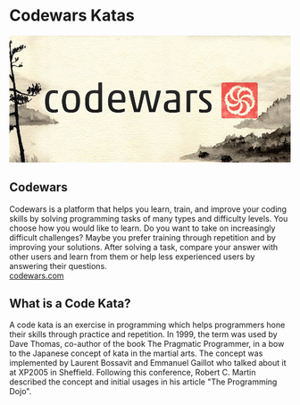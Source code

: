 # Codewars Katas
![logo](./img/logo.jpg)

## Codewars

Codewars is a platform that helps you learn, train, and improve your coding skills by solving programming tasks of many types and difficulty levels. You choose how you would like to learn. Do you want to take on increasingly difficult challenges? Maybe you prefer training through repetition and by improving your solutions. After solving a task, compare your answer with other users and learn from them or help less experienced users by answering their questions.  
[codewars.com](https://www.codewars.com)

## What is a Code Kata?

A code kata is an exercise in programming which helps programmers hone their skills through practice and repetition. In 1999, the term was used by Dave Thomas, co-author of the book The Pragmatic Programmer, in a bow to the Japanese concept of kata in the martial arts. The concept was implemented by Laurent Bossavit and Emmanuel Gaillot who talked about it at XP2005 in Sheffield. Following this conference, Robert C. Martin described the concept and initial usages in his article "The Programming Dojo".